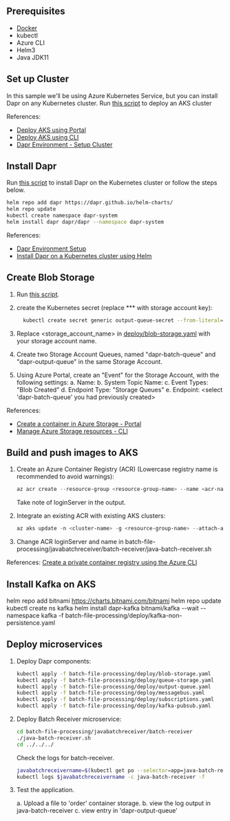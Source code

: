 ## Prerequisites

* [Docker](https://docs.docker.com/engine/install/)
* kubectl
* Azure CLI
* Helm3
* Java JDK11


## Set up Cluster

In this sample we'll be using Azure Kubernetes Service, but you can install Dapr on any Kubernetes cluster.
Run [this script](deploy/deploy_aks.sh) to deploy an AKS cluster 

References:

* [Deploy AKS using Portal](https://docs.microsoft.com/en-us/azure/aks/kubernetes-walkthrough-portal)
* [Deploy AKS using CLI](https://docs.dapr.io/operations/hosting/kubernetes/cluster/setup-aks/)
* [Dapr Environment - Setup Cluster](https://docs.dapr.io/getting-started/install-dapr/#setup-cluster)

## Install Dapr

Run [this script](scripts/deploy_dapr_aks.sh) to install Dapr on the Kubernetes cluster or follow the steps below.

```bash
helm repo add dapr https://dapr.github.io/helm-charts/
helm repo update
kubectl create namespace dapr-system
helm install dapr dapr/dapr --namespace dapr-system
```

References:

* [Dapr Environment Setup](https://docs.dapr.io/getting-started/install-dapr/)
* [Install Dapr on a Kubernetes cluster using Helm](https://docs.dapr.io/getting-started/install-dapr/#install-with-helm-advanced)

## Create Blob Storage

1. Run [this script](deploy/deploy_storage.sh).

2. create the Kubernetes secret (replace *** with storage account key):
   ```bash
     kubectl create secret generic output-queue-secret --from-literal=connectionString=*********
    ```
3. Replace <storage_account_name> in [deploy/blob-storage.yaml](deploy/blob-storage.yaml) with your storage account name.

4. Create two Storage Account Queues, named "dapr-batch-queue" and "dapr-output-queue" in the same Storage Account.

5. Using Azure Portal, create an "Event" for the Storage Account, with the following settings:
        a. Name: <Anything>
        b. System Topic Name: <Anything>
        c. Event Types: "Blob Created"
        d. Endpoint Type: "Storage Queues"
        e. Endpoint: <select 'dapr-batch-queue' you had previously created>

References:

* [Create a container in Azure Storage - Portal](https://docs.microsoft.com/en-us/azure/storage/blobs/storage-quickstart-blobs-portal)
* [Manage Azure Storage resources - CLI](https://docs.microsoft.com/en-us/cli/azure/storage?view=azure-cli-latest)

## Build and push images to AKS

1. Create an Azure Container Registry (ACR) (Lowercase registry name is recommended to avoid warnings):

    ```powershell
    az acr create --resource-group <resource-group-name> --name <acr-name> --sku Basic
    ```

    Take note of loginServer in the output.

2. Integrate an existing ACR with existing AKS clusters:

    ```powershell
    az aks update -n <cluster-name> -g <resource-group-name> --attach-acr <acr-name>
    ```

3. Change ACR loginServer and name in batch-file-processing/javabatchreceiver/batch-receiver/java-batch-receiver.sh

References:
[Create a private container registry using the Azure CLI](https://docs.microsoft.com/en-us/azure/container-registry/container-registry-get-started-azure-cli)

## Install Kafka on AKS

helm repo add bitnami https://charts.bitnami.com/bitnami
helm repo update
kubectl create ns kafka
helm install dapr-kafka bitnami/kafka --wait --namespace kafka -f batch-file-processing/deploy/kafka-non-persistence.yaml

## Deploy microservices

1. Deploy Dapr components:

    ```bash
    kubectl apply -f batch-file-processing/deploy/blob-storage.yaml   
    kubectl apply -f batch-file-processing/deploy/queue-storage.yaml 
    kubectl apply -f batch-file-processing/deploy/output-queue.yaml
    kubectl apply -f batch-file-processing/deploy/messagebus.yaml
    kubectl apply -f batch-file-processing/deploy/subscriptions.yaml
    kubectl apply -f batch-file-processing/deploy/kafka-pubsub.yaml
    ```

2. Deploy Batch Receiver microservice:

    ```bash
    cd batch-file-processing/javabatchreceiver/batch-receiver
    ./java-batch-receiver.sh
    cd ../../../
    ```

    Check the logs for batch-receiver.
    ```bash 
    javabatchreceivername=$(kubectl get po --selector=app=java-batch-receiver -o jsonpath='{.items[*].metadata.name}')
    kubectl logs $javabatchreceivername -c java-batch-receiver -f
    ```
3. Test the application.

    a. Upload a file to 'order' container storage.
    b. view the log output in java-batch-receiver
    c. view entry in 'dapr-output-queue'
